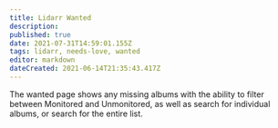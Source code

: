 ```yaml
---
title: Lidarr Wanted
description: 
published: true
date: 2021-07-31T14:59:01.155Z
tags: lidarr, needs-love, wanted
editor: markdown
dateCreated: 2021-06-14T21:35:43.417Z
---
```


The wanted page shows any missing albums with the ability to filter between Monitored and Unmonitored, as well as search for individual albums, or search for the entire list.
